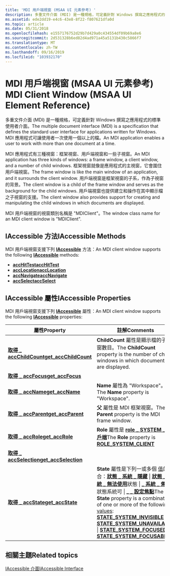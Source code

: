 ```yaml
---
title: 'MDI 用戶端視窗 (MSAA UI 元素參考) '
description: 多重文件介面 (MDI) 是一種規格，可定義針對 Windows 撰寫之應用程式的標準使用者介面。 MDI 應用程式可讓使用者一次使用一個以上的檔。
ms.assetid: ede2dd19-e4c6-43e8-8f22-f807621dfa0d
ms.topic: article
ms.date: 05/31/2018
ms.openlocfilehash: e1557176752d29b7d429a0c434554df09b69a8e6
ms.sourcegitcommit: 2d531328b6ed82d4ad971a45a5131b430c5866f7
ms.translationtype: MT
ms.contentlocale: zh-TW
ms.lasthandoff: 09/16/2019
ms.locfileid: "103932170"
---
```

# <a name="mdi-client-window-msaa-ui-element-reference"></a><span data-ttu-id="a239f-104">MDI 用戶端視窗 (MSAA UI 元素參考) </span><span class="sxs-lookup"><span data-stu-id="a239f-104">MDI Client Window (MSAA UI Element Reference)</span></span>

<span data-ttu-id="a239f-105">多重文件介面 (MDI) 是一種規格，可定義針對 Windows 撰寫之應用程式的標準使用者介面。</span><span class="sxs-lookup"><span data-stu-id="a239f-105">The multiple document interface (MDI) is a specification that defines the standard user interface for applications written for Windows.</span></span> <span data-ttu-id="a239f-106">MDI 應用程式可讓使用者一次使用一個以上的檔。</span><span class="sxs-lookup"><span data-stu-id="a239f-106">An MDI application enables a user to work with more than one document at a time.</span></span>

<span data-ttu-id="a239f-107">MDI 應用程式有三種視窗：框架視窗、用戶端視窗和一些子視窗。</span><span class="sxs-lookup"><span data-stu-id="a239f-107">An MDI application has three kinds of windows: a frame window, a client window, and a number of child windows.</span></span> <span data-ttu-id="a239f-108">框架視窗就像是應用程式的主視窗，它會圍住用戶端視窗。</span><span class="sxs-lookup"><span data-stu-id="a239f-108">The frame window is like the main window of an application, and it surrounds the client window.</span></span> <span data-ttu-id="a239f-109">用戶端視窗是框架視窗的子系，作為子視窗的背景。</span><span class="sxs-lookup"><span data-stu-id="a239f-109">The client window is a child of the frame window and serves as the background for the child windows.</span></span> <span data-ttu-id="a239f-110">用戶端視窗也提供建立和操作在其中顯示檔之子視窗的支援。</span><span class="sxs-lookup"><span data-stu-id="a239f-110">The client window also provides support for creating and manipulating the child windows in which documents are displayed.</span></span>

<span data-ttu-id="a239f-111">MDI 用戶端視窗的視窗類別名稱是 "MDIClient"。</span><span class="sxs-lookup"><span data-stu-id="a239f-111">The window class name for an MDI client window is "MDIClient".</span></span>

## <a name="iaccessible-methods"></a><span data-ttu-id="a239f-112">IAccessible 方法</span><span class="sxs-lookup"><span data-stu-id="a239f-112">IAccessible Methods</span></span>

<span data-ttu-id="a239f-113">MDI 用戶端視窗支援下列 [**IAccessible**](/windows/desktop/api/oleacc/nn-oleacc-iaccessible) 方法：</span><span class="sxs-lookup"><span data-stu-id="a239f-113">An MDI client window supports the following [**IAccessible**](/windows/desktop/api/oleacc/nn-oleacc-iaccessible) methods:</span></span>

-   [<span data-ttu-id="a239f-114">**accHitTest**</span><span class="sxs-lookup"><span data-stu-id="a239f-114">**accHitTest**</span></span>](/windows/desktop/api/Oleacc/nf-oleacc-iaccessible-acchittest)
-   [<span data-ttu-id="a239f-115">**accLocation**</span><span class="sxs-lookup"><span data-stu-id="a239f-115">**accLocation**</span></span>](/windows/desktop/api/Oleacc/nf-oleacc-iaccessible-acclocation)
-   [<span data-ttu-id="a239f-116">**accNavigate**</span><span class="sxs-lookup"><span data-stu-id="a239f-116">**accNavigate**</span></span>](/windows/desktop/api/Oleacc/nf-oleacc-iaccessible-accnavigate)
-   [<span data-ttu-id="a239f-117">**accSelect**</span><span class="sxs-lookup"><span data-stu-id="a239f-117">**accSelect**</span></span>](/windows/desktop/api/Oleacc/nf-oleacc-iaccessible-accselect)

## <a name="iaccessible-properties"></a><span data-ttu-id="a239f-118">IAccessible 屬性</span><span class="sxs-lookup"><span data-stu-id="a239f-118">IAccessible Properties</span></span>

<span data-ttu-id="a239f-119">MDI 用戶端視窗支援下列 [**IAccessible**](/windows/desktop/api/oleacc/nn-oleacc-iaccessible) 屬性：</span><span class="sxs-lookup"><span data-stu-id="a239f-119">An MDI client window supports the following [**IAccessible**](/windows/desktop/api/oleacc/nn-oleacc-iaccessible) properties:</span></span>



| <span data-ttu-id="a239f-120">屬性</span><span class="sxs-lookup"><span data-stu-id="a239f-120">Property</span></span>                                                                 | <span data-ttu-id="a239f-121">註解</span><span class="sxs-lookup"><span data-stu-id="a239f-121">Comments</span></span>                                                                                                                                                                                                                                                                                                                                                                                                                                                                  |
|--------------------------------------------------------------------------|---------------------------------------------------------------------------------------------------------------------------------------------------------------------------------------------------------------------------------------------------------------------------------------------------------------------------------------------------------------------------------------------------------------------------------------------------------------------------|
| [<span data-ttu-id="a239f-122">**取得 \_ accChildCount**</span><span class="sxs-lookup"><span data-stu-id="a239f-122">**get\_accChildCount**</span></span>](/windows/desktop/api/Oleacc/nf-oleacc-iaccessible-get_accchildcount) | <span data-ttu-id="a239f-123">**ChildCount** 屬性是顯示檔的子視窗數目。</span><span class="sxs-lookup"><span data-stu-id="a239f-123">The **ChildCount** property is the number of child windows in which documents are displayed.</span></span>                                                                                                                                                                                                                                                                                                                                                                              |
| [<span data-ttu-id="a239f-124">**取得 \_ accFocus**</span><span class="sxs-lookup"><span data-stu-id="a239f-124">**get\_accFocus**</span></span>](/windows/desktop/api/Oleacc/nf-oleacc-iaccessible-get_accfocus)           |                                                                                                                                                                                                                                                                                                                                                                                                                                                                           |
| [<span data-ttu-id="a239f-125">**取得 \_ accName**</span><span class="sxs-lookup"><span data-stu-id="a239f-125">**get\_accName**</span></span>](/windows/desktop/api/Oleacc/nf-oleacc-iaccessible-get_accname)             | <span data-ttu-id="a239f-126">**Name** 屬性為 "Workspace"。</span><span class="sxs-lookup"><span data-stu-id="a239f-126">The **Name** property is "Workspace".</span></span>                                                                                                                                                                                                                                                                                                                                                                                                                                     |
| [<span data-ttu-id="a239f-127">**取得 \_ accParent**</span><span class="sxs-lookup"><span data-stu-id="a239f-127">**get\_accParent**</span></span>](/windows/desktop/api/Oleacc/nf-oleacc-iaccessible-get_accparent)         | <span data-ttu-id="a239f-128">**父** 屬性是 MDI 框架視窗。</span><span class="sxs-lookup"><span data-stu-id="a239f-128">The **Parent** property is the MDI frame window.</span></span>                                                                                                                                                                                                                                                                                                                                                                                                                          |
| [<span data-ttu-id="a239f-129">**取得 \_ accRole**</span><span class="sxs-lookup"><span data-stu-id="a239f-129">**get\_accRole**</span></span>](/windows/desktop/api/Oleacc/nf-oleacc-iaccessible-get_accrole)             | <span data-ttu-id="a239f-130">**Role** 屬性是 [**role \_ SYSTEM \_ 用戶端**](object-roles.md)</span><span class="sxs-lookup"><span data-stu-id="a239f-130">The **Role** property is [**ROLE\_SYSTEM\_CLIENT**](object-roles.md)</span></span>                                                                                                                                                                                                                                                                                                                                                                                  |
| [<span data-ttu-id="a239f-131">**取得 \_ accSelection**</span><span class="sxs-lookup"><span data-stu-id="a239f-131">**get\_accSelection**</span></span>](/windows/desktop/api/Oleacc/nf-oleacc-iaccessible-get_accselection)   |                                                                                                                                                                                                                                                                                                                                                                                                                                                                           |
| [<span data-ttu-id="a239f-132">**取得 \_ accState**</span><span class="sxs-lookup"><span data-stu-id="a239f-132">**get\_accState**</span></span>](/windows/desktop/api/Oleacc/nf-oleacc-iaccessible-get_accstate)           | <span data-ttu-id="a239f-133">**State** 屬性是下列一或多個 [值](object-state-constants.md)的組合：[**狀態 \_ 系統 \_ 隱藏**](object-state-constants.md) \| [**狀態 \_ 系統 \_ 無法使用**](object-state-constants.md)狀態 \| [**\_ 系統 \_ 焦點**](object-state-constants.md)狀態系統可 \| [**\_ \_ 設定焦點**](object-state-constants.md)</span><span class="sxs-lookup"><span data-stu-id="a239f-133">The **State** property is a combination of one or more of the following [values](object-state-constants.md): [**STATE\_SYSTEM\_INVISIBLE**](object-state-constants.md) \| [**STATE\_SYSTEM\_UNAVAILABLE**](object-state-constants.md) \| [**STATE\_SYSTEM\_FOCUSED**](object-state-constants.md) \| [**STATE\_SYSTEM\_FOCUSABLE**](object-state-constants.md)</span></span><br/> |



 

## <a name="related-topics"></a><span data-ttu-id="a239f-134">相關主題</span><span class="sxs-lookup"><span data-stu-id="a239f-134">Related topics</span></span>

<dl> <dt>

[<span data-ttu-id="a239f-135">IAccessible 介面</span><span class="sxs-lookup"><span data-stu-id="a239f-135">IAccessible Interface</span></span>](/windows/desktop/api/oleacc/nn-oleacc-iaccessible)
</dt> </dl>

 

 





